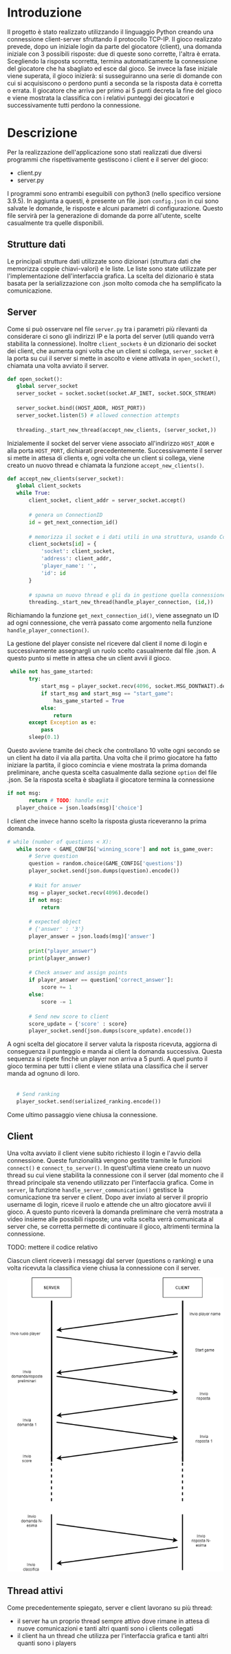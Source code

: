 

# Introduzione
Il progetto è stato realizzato utilizzando il linguaggio Python creando una connessione client-server sfruttando il protocollo TCP-IP.
Il gioco realizzato prevede, dopo un iniziale login da parte del giocatore (client), una domanda iniziale con 3 possibili risposte: due di queste sono corrette, l'altra è errata. Scegliendo la risposta scorretta, termina automaticamente la connessione del giocatore che ha sbagliato ed esce dal gioco.
Se invece la fase iniziale viene superata, il gioco inizierà: si susseguiranno una serie di domande con cui si acquisiscono o perdono punti a seconda se la risposta data è corretta o errata.
Il giocatore che arriva per primo ai 5 punti decreta la fine del gioco e viene mostrata la classifica con i relativi punteggi dei giocatori e successivamente tutti perdono la connessione.

 # Descrizione
 Per la realizzazione dell'applicazione sono stati realizzati due diversi programmi che rispettivamente gestiscono i client e il server del gioco:
 - client.py
 - server.py
 
 I programmi sono entrambi eseguibili con python3 (nello specifico versione 3.9.5).
 In aggiunta a questi, è presente un file .json `config.json` in cui sono salvate le domande, le risposte e alcuni parametri di configurazione.
 Questo file servirà per la generazione di domande da porre all'utente, scelte casualmente tra quelle disponibili.
 
 ## Strutture dati
 Le principali strutture dati utilizzate sono dizionari (struttura dati che memorizza coppie chiavi-valori) e le liste. 
 Le liste sono state utilizzate per l'implementazione dell'interfaccia grafica.
 La scelta del dizionario è stata basata per la serializzazione con .json molto comoda che ha semplificato la comunicazione. 
 
 ## Server
Come si può osservare nel file `server.py` tra i parametri più rilevanti da considerare ci sono gli indirizzi IP e la porta del server (utili quando verrà stabilita la connessione).
Inoltre `client_sockets` è un dizionario dei socket dei client, che aumenta ogni volta che un client si collega, `server_socket` è la porta su cui il server si mette in ascolto e viene attivata in `open_socket()`, chiamata una volta avviato il server. 
 ```python
def open_socket():
    global server_socket
    server_socket = socket.socket(socket.AF_INET, socket.SOCK_STREAM)

    server_socket.bind((HOST_ADDR, HOST_PORT))
    server_socket.listen(5) # allowed connection attempts

    threading._start_new_thread(accept_new_clients, (server_socket,))
 ```
 Inizialemente il socket del server viene associato all'indirizzo `HOST_ADDR` e alla porta `HOST_PORT`, dichiarati precedentemente.
 Successivamente il server si mette in attesa di clients e, ogni volta che un client si collega, viene creato un nuovo thread e chiamata la funzione `accept_new_clients()`.
 ```python
 def accept_new_clients(server_socket):
    global client_sockets
    while True:
        client_socket, client_addr = server_socket.accept()

        # genera un ConnectionID
        id = get_next_connection_id()
        
        # memorizza il socket e i dati utili in una struttura, usando ConnectionID come identificativo
        client_sockets[id] = {
            'socket': client_socket,
            'address': client_addr,
            'player_name': '',
            'id': id
        }

        # spawna un nuovo thread e gli da in gestione quella connessione (tramite ConnectionID)
        threading._start_new_thread(handle_player_connection, (id,))
 ```
 Richiamando la funzione `get_next_connection_id()`, viene assegnato un ID ad ogni connessione, che verrà passato come argomento nella funzione `handle_player_connection()`.
 
 La gestione del player consiste nel ricevere dal client il nome di login e successivamente assegnargli un ruolo scelto casualmente dal file .json.
 A questo punto si mette in attesa che un client avvii il gioco. 
 ```python
  while not has_game_started:
        try:
            start_msg = player_socket.recv(4096, socket.MSG_DONTWAIT).decode()
            if start_msg and start_msg == "start_game":
                has_game_started = True
            else:
                return
        except Exception as e:
            pass
        sleep(0.1)
 ```
 
 Questo avviene tramite dei check che controllano 10 volte ogni secondo se un client ha dato il via alla partita.
 Una volta che il primo giocatore ha fatto iniziare la partita, il gioco comincia e viene mostrata la prima domanda preliminare, anche questa scelta casualmente dalla sezione `option` del file .json.
 Se la risposta scelta è sbagliata il giocatore termina la connessione
 ```python
 if not msg:
        return # TODO: handle exit
    player_choice = json.loads(msg)['choice']
 ```
 I client che invece hanno scelto la risposta giusta riceveranno la prima domanda.
 ```python
 # while (number of questions < X):
    while score < GAME_CONFIG['winning_score'] and not is_game_over:
        # Serve question
        question = random.choice(GAME_CONFIG['questions'])
        player_socket.send(json.dumps(question).encode())

        # Wait for answer
        msg = player_socket.recv(4096).decode()
        if not msg:
            return

        # expected object
        # {'answer' : '3'}
        player_answer = json.loads(msg)['answer']

        print("player_answer")
        print(player_answer)
        
        # Check answer and assign points
        if player_answer == question['correct_answer']:
            score += 1
        else:
            score -= 1 
        
        # Send new score to client
        score_update = {'score' : score}
        player_socket.send(json.dumps(score_update).encode())
 ```
 A ogni scelta del giocatore il server valuta la risposta ricevuta, aggiorna di conseguenza il punteggio e manda ai client la domanda successiva. 
 Questa sequenza si ripete finchè un player non arriva a 5 punti.
 A quel punto il gioco termina per tutti i client e viene stilata una classifica che il server manda ad ognuno di loro.
 ```python
 
    # Send ranking
    player_socket.send(serialized_ranking.encode())
```

Come ultimo passaggio viene chiusa la connessione.

## Client
Una volta avviato il client viene subito richiesto il login e l'avvio della connessione. Queste funzionalità vengono gestite tramite le funzioni `connect()` e `connect_to_server()`. In quest'ultima viene creato un nuovo thread su cui viene stabilita la connessione con il server (dal momento che il thread principale sta venendo utilizzato per l'interfaccia grafica.
Come in `server`, la funzione `handle_server_communication()` gestisce la comunicazione tra server e client.
Dopo aver inviato al server il proprio username di login, riceve il ruolo e attende che un altro giocatore avvii il gioco. 
A questo punto riceverà la domanda preliminare che verrà mostrata a video insieme alle possibili risposte; una volta scelta verrà comunicata al server che, se corretta permette di continuare il gioco, altrimenti termina la connessione.

TODO: mettere il codice relativo

Ciascun client riceverà i messaggi dal server (questions o ranking) e una volta ricevuta la classifica viene chiusa la connessione con il server.

![alt text](https://github.com/pastacolsugo/chat-reti/blob/main/Diagram.png)


## Thread attivi
Come precedentemente spiegato, server e client lavorano su più thread: 
- il server ha un proprio thread sempre attivo dove rimane in attesa di nuove comunicazioni e tanti altri quanti sono i clients collegati
- il client ha un thread che utilizza per l'interfaccia grafica e tanti altri quanti sono i players
 
 
 
 
 
 

